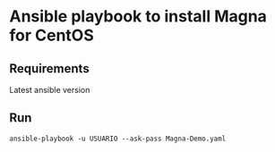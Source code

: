 # Ansible playbook to install Magna for CentOS
## Requirements
Latest ansible version

## Run
```
ansible-playbook -u USUARIO --ask-pass Magna-Demo.yaml
```
